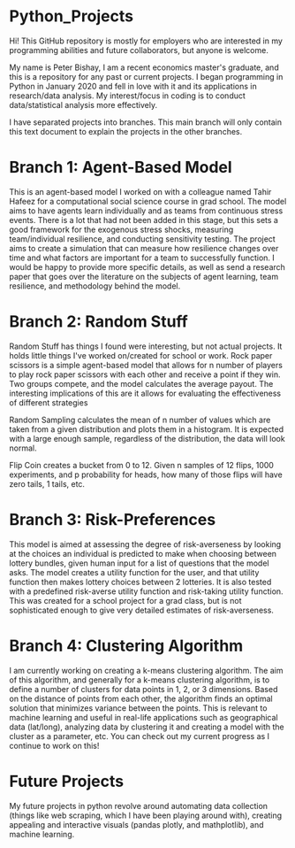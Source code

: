 # Python_Projects
Hi!
This GitHub repository is mostly for employers who are interested in my programming abilities and future collaborators, but anyone is welcome. 

My name is Peter Bishay, I am a recent economics master's graduate, and this is a repository for any past or current projects. I began programming in Python in January 2020 and fell in love with it and its applications in research/data analysis.
My interest/focus in coding is to conduct data/statistical analysis more effectively.

I have separated projects into branches. This main branch will only contain this text document to explain the projects in the other branches.

# Branch 1: Agent-Based Model
This is an agent-based model I worked on with a colleague named Tahir Hafeez for a computational social science course in grad school. The model aims to have agents learn individually and as teams from continuous stress events. There is a lot that had not been added in this stage, but this sets a good framework for the exogenous stress shocks, measuring team/individual resilience, and conducting sensitivity testing. The project aims to create a simulation that can measure how resilience changes over time and what factors are important for a team to successfully function. I would be happy to provide more specific details, as well as send a research paper that goes over the literature on the subjects of agent learning, team resilience, and methodology behind the model.

# Branch 2: Random Stuff
Random Stuff has things I found were interesting, but not actual projects. It holds little things I've worked on/created for school or work. 
Rock paper scissors is a simple agent-based model that allows for n number of players to play rock paper scissors with each other and receive a point if they win. Two groups compete, and the model calculates the average payout. The interesting implications of this are it allows for evaluating the effectiveness of different strategies 

Random Sampling calculates the mean of n number of values which are taken from a given distribution and plots them in a histogram. It is expected with a large enough sample, regardless of the distribution, the data will look normal. 

Flip Coin creates a bucket from 0 to 12. Given n samples of 12 flips, 1000 experiments, and p probability for heads, how many of those flips will have zero tails, 1 tails, etc. 

# Branch 3: Risk-Preferences
This model is aimed at assessing the degree of risk-averseness by looking at the choices an individual is predicted to make when choosing between lottery bundles, given human input for a list of questions that the model asks. The model creates a utility function for the user, and that utility function then makes lottery choices between 2 lotteries. It is also tested with a predefined risk-averse utility function and risk-taking utility function. This was created for a school project for a grad class, but is not sophisticated enough to give very detailed estimates of risk-averseness. 

# Branch 4: Clustering Algorithm
I am currently working on creating a k-means clustering algorithm. The aim of this algorithm, and generally for a k-means clustering algorithm, is to define a number of clusters for data points in 1, 2, or 3 dimensions. Based on the distance of points from each other, the algorithm finds an optimal solution that minimizes variance between the points. This is relevant to machine learning and useful in real-life applications such as  geographical data (lat/long), analyzing data by clustering it and creating a model with the cluster as a parameter, etc. You can check out my current progress as I continue to work on this!

# Future Projects
My future projects in python revolve around automating data collection (things like web scraping, which I have been playing around with), creating appealing and interactive visuals (pandas plotly, and mathplotlib), and machine learning.  
